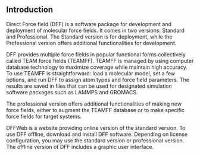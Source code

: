 ## Introduction

Direct Force field (DFF) is a software package for development and deployment of molecular force fields. It comes in two versions: Standard and Professional. The Standard version is for deployment, while the Professional version offers additional functionalities for development.

DFF provides multiple force fields in popular functional forms collectively called TEAM force fields (TEAMFF). TEAMFF is managed by using computer database technology to maximize coverage while maintain high accuracy. To use TEAMFF is straightforward: load a molecular model, set a few options, and run DFF to assign atom types and force field parameters. The results are saved in files that can be used for designated simulation software packages such as LAMMPS and  GROMACS. 

The professional version offers additional functionalities of making new force fields, either to augment the TEAMFF database or to make specific force fields for target systems. 

DFFWeb is a website providing online version of the standard version. To use DFF offline, download and install DFF software. Depending on license configuration, you may use the standard version or professional version. The offline version of DFF includes a graphic user interface.

